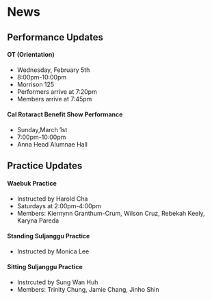 # News

## Performance Updates

#### OT (Orientation)
- Wednesday, February 5th
- 8:00pm-10:00pm
- Morrison 125
- Performers arrive at 7:20pm
- Members arrive at 7:45pm

#### Cal Rotaract Benefit Show Performance
- Sunday,March 1st 
- 7:00pm-10:00pm
- Anna Head Alumnae Hall

## Practice Updates

#### Waebuk Practice
- Instructed by Harold Cha
- Saturdays at 2:00pm-4:00pm
- Members: Kiernynn Granthum-Crum, Wilson Cruz, Rebekah Keely, Karyna Pareda

#### Standing Suljanggu Practice
- Instructed by Monica Lee

#### Sitting Suljanggu Practice
- Instrcuted by Sung Wan Huh
- Members: Trinity Chung, Jamie Chang, Jinho Shin
